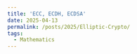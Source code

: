 ```yaml
---
title: 'ECC, ECDH, ECDSA'
date: 2025-04-13
permalink: /posts/2025/Elliptic-Crypto/
tags:
  - Mathematics
---
```


